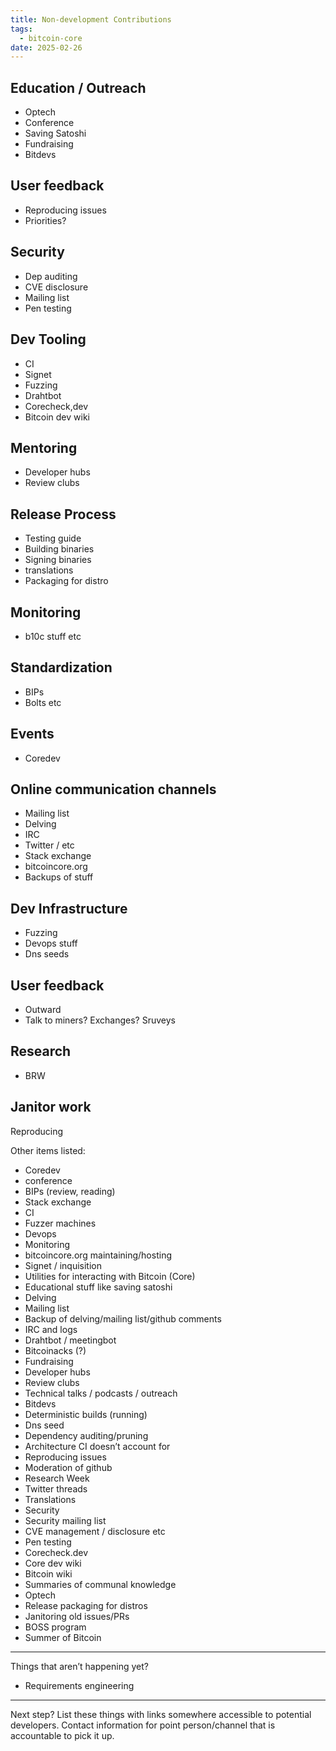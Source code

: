 ```yaml
---
title: Non-development Contributions
tags:
  - bitcoin-core
date: 2025-02-26
---
```


## Education / Outreach

* Optech
* Conference
* Saving Satoshi
* Fundraising
* Bitdevs

## User feedback

* Reproducing issues
* Priorities?

## Security

* Dep auditing
* CVE disclosure
* Mailing list
* Pen testing

## Dev Tooling

* CI
* Signet
* Fuzzing
* Drahtbot
* Corecheck,dev
* Bitcoin dev wiki

## Mentoring

* Developer hubs
* Review clubs

## Release Process

* Testing guide
* Building binaries
* Signing binaries
* translations
* Packaging for distro

## Monitoring

* b10c stuff etc

## Standardization

* BIPs
* Bolts etc

## Events

* Coredev

## Online communication channels

* Mailing list
* Delving
* IRC
* Twitter / etc
* Stack exchange
* bitcoincore.org
* Backups of stuff

## Dev Infrastructure

* Fuzzing
* Devops stuff
* Dns seeds

## User feedback

* Outward
* Talk to miners? Exchanges? Sruveys

## Research

* BRW

## Janitor work

Reproducing

Other items listed:

* Coredev
* conference
* BIPs (review, reading)
* Stack exchange
* CI
* Fuzzer machines
* Devops
* Monitoring
* bitcoincore.org maintaining/hosting
* Signet / inquisition
* Utilities for interacting with Bitcoin (Core)
* Educational stuff like saving satoshi
* Delving
* Mailing list
* Backup of delving/mailing list/github comments
* IRC and logs
* Drahtbot / meetingbot
* Bitcoinacks (?)
* Fundraising
* Developer hubs
* Review clubs
* Technical talks / podcasts / outreach
* Bitdevs
* Deterministic builds (running)
* Dns seed
* Dependency auditing/pruning
* Architecture CI doesn’t account for
* Reproducing issues
* Moderation of github
* Research Week
* Twitter threads
* Translations
* Security
* Security mailing list
* CVE management / disclosure etc
* Pen testing
* Corecheck.dev
* Core dev wiki
* Bitcoin wiki
* Summaries of communal knowledge
* Optech
* Release packaging for distros
* Janitoring old issues/PRs
* BOSS program
* Summer of Bitcoin

-----

Things that aren’t happening yet?

* Requirements engineering

-----

Next step? List these things with links somewhere accessible to potential
developers. Contact information for point person/channel that is accountable to
pick it up.
